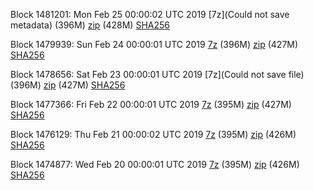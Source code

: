 Block 1481201: Mon Feb 25 00:00:02 UTC 2019 [7z](Could not save metadata) (396M) [zip](https://transfer.sh/grdBY/bootstrap.dat.20190225.zip) (428M) [SHA256](https://transfer.sh/OLpd5/sha256.txt)

Block 1479939: Sun Feb 24 00:00:01 UTC 2019 [7z](https://transfer.sh/KhB6u/bootstrap.dat.20190224.7z) (396M) [zip](https://transfer.sh/H8JRP/bootstrap.dat.20190224.zip) (427M) [SHA256](https://transfer.sh/sBmmr/sha256.txt)

Block 1478656: Sat Feb 23 00:00:01 UTC 2019 [7z](Could not save file) (396M) [zip]() (427M) [SHA256]()

Block 1477366: Fri Feb 22 00:00:01 UTC 2019 [7z](https://transfer.sh/Ctnl4/bootstrap.dat.20190222.7z) (395M) [zip](https://transfer.sh/sVPtZ/bootstrap.dat.20190222.zip) (427M) [SHA256](https://transfer.sh/Id6AH/sha256.txt)

Block 1476129: Thu Feb 21 00:00:02 UTC 2019 [7z](https://transfer.sh/L06S4/bootstrap.dat.20190221.7z) (395M) [zip](https://transfer.sh/15hTu8/bootstrap.dat.20190221.zip) (426M) [SHA256](https://transfer.sh/AFK8L/sha256.txt)

Block 1474877: Wed Feb 20 00:00:01 UTC 2019 [7z](https://transfer.sh/85ZDa/bootstrap.dat.20190220.7z) (395M) [zip](https://transfer.sh/yIwt7/bootstrap.dat.20190220.zip) (426M) [SHA256](https://transfer.sh/cBt8Y/sha256.txt)
